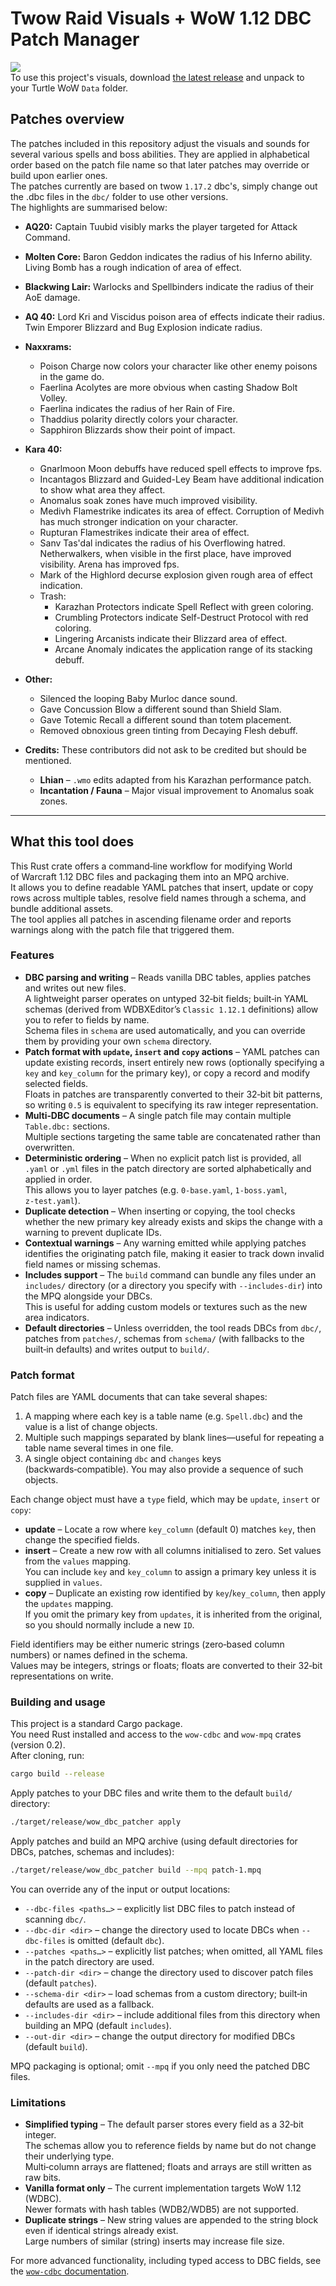 # Twow Raid Visuals + WoW 1.12 DBC Patch Manager

![](./ss1.png)  
To use this project's visuals, download [the latest release](https://github.com/MarcelineVQ/twow-raid-visuals/releases/latest) and unpack to your Turtle WoW `Data` folder.  

## Patches overview

The patches included in this repository adjust the visuals and sounds for several various spells and boss abilities.  They are applied in alphabetical order based on the patch file name so that later patches may override or build upon earlier ones.  
The patches currently are based on twow `1.17.2` dbc's, simply change out the .dbc files in the `dbc/` folder to use other versions.  
The highlights are summarised below:

- **AQ20:** Captain Tuubid visibly marks the player targeted for Attack Command.  

- **Molten Core:** Baron Geddon indicates the radius of his Inferno ability.  Living Bomb has a rough indication of area of effect.  

- **Blackwing Lair:** Warlocks and Spellbinders indicate the radius of their AoE damage.  

- **AQ 40:** Lord Kri and Viscidus poison area of effects indicate their radius.  Twin Emporer Blizzard and Bug Explosion indicate radius.  

- **Naxxrams:**
  - Poison Charge now colors your character like other enemy poisons in the game do.  
  - Faerlina Acolytes are more obvious when casting Shadow Bolt Volley.  
  - Faerlina indicates the radius of her Rain of Fire.  
  - Thaddius polarity directly colors your character.  
  - Sapphiron Blizzards show their point of impact.  

- **Kara 40:**
  - Gnarlmoon Moon debuffs have reduced spell effects to improve fps.  
  - Incantagos Blizzard and Guided-Ley Beam have additional indication to show what area they affect.  
  - Anomalus soak zones have much improved visibility.  
  - Medivh Flamestrike indicates its area of effect. Corruption of Medivh has much stronger indication on your character.  
  - Rupturan Flamestrikes indicate their area of effect.  
  - Sanv Tas'dal indicates the radius of his Overflowing hatred.  Netherwalkers, when visible in the first place, have improved visibility.  Arena has improved fps.  
  - Mark of the Highlord decurse explosion given rough area of effect indication.  
  - Trash:
    - Karazhan Protectors indicate Spell Reflect with green coloring.  
    - Crumbling Protectors indicate Self-Destruct Protocol with red coloring.  
    - Lingering Arcanists indicate their Blizzard area of effect.  
    - Arcane Anomaly indicates the application range of its stacking debuff.  

- **Other:**
  - Silenced the looping Baby Murloc dance sound.  
  - Gave Concussion Blow a different sound than Shield Slam.  
  - Gave Totemic Recall a different sound than totem placement.  
  - Removed obnoxious green tinting from Decaying Flesh debuff.  

- **Credits:** These contributors did not ask to be credited but should be mentioned.  
  - **Lhian** – `.wmo` edits adapted from his Karazhan performance patch.  
  - **Incantation / Fauna** – Major visual improvement to Anomalus soak zones.  

---
## What this tool does

This Rust crate offers a command‑line workflow for modifying World of Warcraft 1.12 DBC files and packaging them into an MPQ archive.  
It allows you to define readable YAML patches that insert, update or copy rows across multiple tables, resolve field names through a schema, and bundle additional assets.  
The tool applies all patches in ascending filename order and reports warnings along with the patch file that triggered them.

### Features

- **DBC parsing and writing** – Reads vanilla DBC tables, applies patches and writes out new files.  
A lightweight parser operates on untyped 32‑bit fields; built‑in YAML schemas (derived from WDBXEditor’s `Classic 1.12.1` definitions) allow you to refer to fields by name.  
Schema files in `schema` are used automatically, and you can override them by providing your own `schema` directory.
- **Patch format with `update`, `insert` and `copy` actions** – YAML patches can update existing records, insert entirely new rows (optionally specifying a `key` and `key_column` for the primary key), or copy a record and modify selected fields.  
Floats in patches are transparently converted to their 32‑bit bit patterns, so writing `0.5` is equivalent to specifying its raw integer representation.
- **Multi‑DBC documents** – A single patch file may contain multiple `Table.dbc:` sections.  
Multiple sections targeting the same table are concatenated rather than overwritten.
- **Deterministic ordering** – When no explicit patch list is provided, all `.yaml` or `.yml` files in the patch directory are sorted alphabetically and applied in order.  
This allows you to layer patches (e.g. `0‑base.yaml`, `1‑boss.yaml`, `z‑test.yaml`).
- **Duplicate detection** – When inserting or copying, the tool checks whether the new primary key already exists and skips the change with a warning to prevent duplicate IDs.
- **Contextual warnings** – Any warning emitted while applying patches identifies the originating patch file, making it easier to track down invalid field names or missing schemas.
- **Includes support** – The `build` command can bundle any files under an `includes/` directory (or a directory you specify with `--includes-dir`) into the MPQ alongside your DBCs.  
This is useful for adding custom models or textures such as the new area indicators.
- **Default directories** – Unless overridden, the tool reads DBCs from `dbc/`, patches from `patches/`, schemas from `schema/` (with fallbacks to the built‑in defaults) and writes output to `build/`.

### Patch format

Patch files are YAML documents that can take several shapes:

1. A mapping where each key is a table name (e.g. `Spell.dbc`) and the value is a list of change objects.
2. Multiple such mappings separated by blank lines—useful for repeating a table name several times in one file.
3. A single object containing `dbc` and `changes` keys (backwards‑compatible).  You may also provide a sequence of such objects.

Each change object must have a `type` field, which may be `update`, `insert` or `copy`:

- **update** – Locate a row where `key_column` (default 0) matches `key`, then change the specified fields.
- **insert** – Create a new row with all columns initialised to zero.  Set values from the `values` mapping.  
You can include `key` and `key_column` to assign a primary key unless it is supplied in `values`.
- **copy** – Duplicate an existing row identified by `key`/`key_column`, then apply the `updates` mapping.  
If you omit the primary key from `updates`, it is inherited from the original, so you should normally include a new `ID`.

Field identifiers may be either numeric strings (zero‑based column numbers) or names defined in the schema.  
Values may be integers, strings or floats; floats are converted to their 32‑bit representations on write.

### Building and usage

This project is a standard Cargo package.  
You need Rust installed and access to the `wow-cdbc` and `wow-mpq` crates (version 0.2).  
After cloning, run:

```bash
cargo build --release
```

Apply patches to your DBC files and write them to the default `build/` directory:

```bash
./target/release/wow_dbc_patcher apply
```

Apply patches and build an MPQ archive (using default directories for DBCs, patches, schemas and includes):

```bash
./target/release/wow_dbc_patcher build --mpq patch-1.mpq
```

You can override any of the input or output locations:

- `--dbc-files <paths…>` – explicitly list DBC files to patch instead of scanning `dbc/`.
- `--dbc-dir <dir>` – change the directory used to locate DBCs when `--dbc-files` is omitted (default `dbc`).
- `--patches <paths…>` – explicitly list patches; when omitted, all YAML files in the patch directory are used.
- `--patch-dir <dir>` – change the directory used to discover patch files (default `patches`).
- `--schema-dir <dir>` – load schemas from a custom directory; built‑in defaults are used as a fallback.
- `--includes-dir <dir>` – include additional files from this directory when building an MPQ (default `includes`).
- `--out-dir <dir>` – change the output directory for modified DBCs (default `build`).

MPQ packaging is optional; omit `--mpq` if you only need the patched DBC files.

### Limitations

- **Simplified typing** – The default parser stores every field as a 32‑bit integer.  
The schemas allow you to reference fields by name but do not change their underlying type.  
Multi‑column arrays are flattened; floats and arrays are still written as raw bits.  
- **Vanilla format only** – The current implementation targets WoW 1.12 (WDBC).  
Newer formats with hash tables (WDB2/WDB5) are not supported.
- **Duplicate strings** – New string values are appended to the string block even if identical strings already exist.  
Large numbers of similar (string) inserts may increase file size.

For more advanced functionality, including typed access to DBC fields, see the [`wow-cdbc` documentation](https://raw.githubusercontent.com/wowemulation-dev/warcraft-rs/master/file-formats/database/wow-cdbc/README.md).
